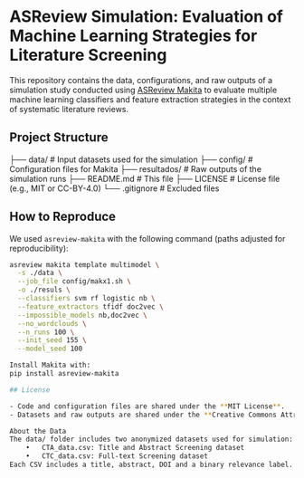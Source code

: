 # ASReview Simulation: Evaluation of Machine Learning Strategies for Literature Screening

This repository contains the data, configurations, and raw outputs of a simulation study conducted using [ASReview Makita](https://asreview.ai/) to evaluate multiple machine learning classifiers and feature extraction strategies in the context of systematic literature reviews.

## Project Structure

├── data/ # Input datasets used for the simulation
├── config/ # Configuration files for Makita 
├── resultados/ # Raw outputs of the simulation runs
├── README.md # This file
├── LICENSE # License file (e.g., MIT or CC-BY-4.0)
└── .gitignore # Excluded files


## How to Reproduce

We used `asreview-makita` with the following command (paths adjusted for reproducibility):

```bash
asreview makita template multimodel \
  -s ./data \
  --job_file config/makx1.sh \
  -o ./resuls \
  --classifiers svm rf logistic nb \
  --feature_extractors tfidf doc2vec \
  --impossible_models nb,doc2vec \
  --no_wordclouds \
  --n_runs 100 \
  --init_seed 155 \
  --model_seed 100

Install Makita with:
pip install asreview-makita

## License

- Code and configuration files are shared under the **MIT License**.
- Datasets and raw outputs are shared under the **Creative Commons Attribution 4.0 International (CC BY 4.0)** .

About the Data
The data/ folder includes two anonymized datasets used for simulation:
	•	CTA_data.csv: Title and Abstract Screening dataset
	•	CTC_data.csv: Full-text Screening dataset
Each CSV includes a title, abstract, DOI and a binary relevance label.




